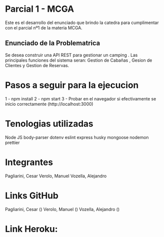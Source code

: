 # Parcial 1 - MCGA

Este es el desarrollo del enunciado que brindo la catedra para cumplimentar con el parcial nº1 de la materia MCGA.

## Enunciado de la Problematrica 

Se desea construir una API REST para gestionar un camping . Las principales funciones del sistema seran: Gestion de Cabañas , Gesion de Clientes y Gestion de Reservas.



# Pasos a seguir para la ejecucion

1 - npm install
2 - npm start
3 - Probar en el navegador si efectivamente se inicio correctamente (http://localhost:3000)

# Tenologias utilizadas

Node JS
body-parser
dotenv
eslint
express
husky
mongoose
nodemon
prettier


# Integrantes

Pagliarini, Cesar 
Verolo, Manuel
Vozella, Alejandro 


# Links GitHub
Pagliarini, Cesar ()
Verolo, Manuel ()
Vozella, Alejandro ()

# Link Heroku: 